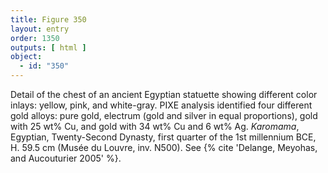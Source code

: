 ```yaml
---
title: Figure 350
layout: entry
order: 1350
outputs: [ html ]
object:
  - id: "350"
---
```


Detail of the chest of an ancient Egyptian statuette showing different color inlays: yellow, pink, and white-gray. PIXE analysis identified four different gold alloys: pure gold, electrum (gold and silver in equal proportions), gold with 25 wt% Cu, and gold with 34 wt% Cu and 6 wt% Ag. *Karomama*, Egyptian, Twenty-Second Dynasty, first quarter of the 1st millennium BCE, H. 59.5 cm (Musée du Louvre, inv. N500). See {% cite 'Delange, Meyohas, and Aucouturier 2005' %}.

